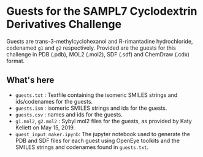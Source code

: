 # Guests for the SAMPL7 Cyclodextrin Derivatives Challenge

Guests are trans-3-methylcyclohexanol and R-rimantadine hydrochloride, codenamed `g1` and `g2` respectively.
Provided are the guests for this challenge in PDB (.pdb), MOL2 (.mol2), SDF (.sdf) and ChemDraw (.cdx) format.

## What's here

- `guests.txt` : Textfile containing the isomeric SMILES strings and ids/codenames for the guests.
- `guests.ism` : isomeric SMILES strings and ids for the guests.
- `guests.csv` : names and ids for the guests.
- `g1.mol2`, `g2.mol2` : Sybyl mol2 files for the guests, as provided by Katy Kellett on May 15, 2019.
- `guest_input_maker.ipynb`: The jupyter notebook used to generate the PDB and SDF files for each guest using OpenEye toolkits and the SMILES strings and codenames found in `guests.txt`.
